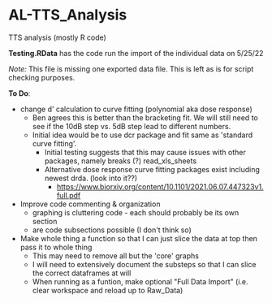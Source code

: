 # AL-TTS_Analysis
TTS analysis (mostly R code)

**Testing.RData** has the code run the import of the individual data on 5/25/22

*Note:* This file is missing one exported data file. This is left as is for script checking purposes.

**To Do**:
- change d' calculation to curve fitting (polynomial aka dose response)
   - Ben agrees this is better than the bracketing fit. We will still need to see if the 10dB step vs. 5dB step lead to different numbers.
   - Initial idea would be to use dcr package and fit same as 'standard curve fitting'. 
      - Initial testing suggests that this may cause issues with other packages, namely breaks (?) read_xls_sheets
      - Alternative dose response curve fitting packages exist including newest drda. (look into it??)
         - https://www.biorxiv.org/content/10.1101/2021.06.07.447323v1.full.pdf
- Improve code commenting & organization
   - graphing is cluttering code - each should probably be its own section
   - are code subsections possible (I don't think so)
-  Make whole thing a function so that I can just slice the data at top then pass it to whole thing
   - This may need to remove all but the 'core' graphs
   - I will need to extensively document the substeps so that I can slice the correct dataframes at will
   - When running as a funtion, make optional "Full Data Import" (i.e. clear workspace and reload up to Raw_Data)
